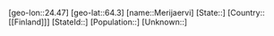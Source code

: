 ﻿---
location: [64.3,24.47]
type: City
tags:
- geo/City


SpocWebEntityId: 32423
isDeleted: false
confidential: public

---
[geo-lon::24.47]
[geo-lat::64.3]
[name::Merijaervi]
[State::]
[Country::[[Finland]]]
[StateId::]
[Population::]
[Unknown::]

